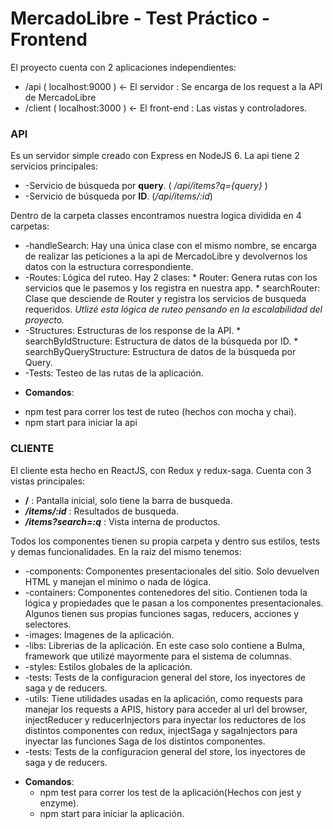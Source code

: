 <h1>MercadoLibre - Test Práctico - Frontend</h1>

<p>El proyecto cuenta con 2 aplicaciones independientes:
	<ul>
		<li>
			/api    ( localhost:9000 )  	<- El servidor  : Se encarga de los request a la API de MercadoLibre
		</li>
		<li>
			/client ( localhost:3000 ) 	<- El front-end : Las vistas y controladores.
		</li>
	</ul>
</p>


<h3>API</h3>
<p>
Es un servidor simple creado con Express en NodeJS 6.
La api tiene 2 servicios principales:
<ul>
	<li>
 		-Servicio de búsqueda por <b>query</b>. ( <i>/api/items?q={query}</i> )
 	</li>
 	<li>
 	 	-Servicio de búsqueda por <b>ID</b>. (<i>/api/items/:id</i>)
 	 </li>
</ul>
<p>
  Dentro de la carpeta classes encontramos nuestra logica dividida en 4 carpetas:
	<ul>
		<li>
  			-handleSearch: Hay una única clase con el mismo nombre, se encarga de realizar las peticiones a la api de MercadoLibre y devolvernos los datos con la estructura correspondiente.
		</li>
		<li>
  			-Routes: Lógica del ruteo. Hay 2 clases: 
  			* Router: Genera rutas con los servicios que le pasemos y los registra en nuestra app.
  			* searchRouter: Clase que desciende de Router y registra los servicios de busqueda requeridos.
  			<i>Utlizé esta lógica de ruteo pensando en la escalabilidad del proyecto.</i>
		</li>
		<li>
			-Structures: Estructuras de los response de la API.
			* searchByIdStructure: Estructura de datos de la búsqueda por ID.
			* searchByQueryStructure: Estructura de datos de la búsqueda por Query.
		</li>
		<li>
			-Tests: Testeo de las rutas de la aplicación.
		</li>
	</ul>

  - <b>Comandos</b>: 
  * npm test para correr los test de ruteo (hechos con mocha y chai).
  * npm start para iniciar la api

</p>
<h3>CLIENTE</h3>
<p>
El cliente esta hecho en ReactJS, con Redux y redux-saga. Cuenta con 3 vistas principales:
<ul>
	<li><b>/</b> : Pantalla inicial, solo tiene la barra de busqueda.</li> 
	<li><b><i>/items/:id</i></b> : Resultados de busqueda.</li>
	<li><b><i>/items?search=:q</i></b> : Vista interna de productos.</li>
</ul>

Todos los componentes tienen su propia carpeta y dentro sus estilos, tests y demas funcionalidades.
En la raiz del mismo tenemos:
<ul>
	<li>
		-components: Componentes presentacionales del sitio. Solo devuelven HTML y manejan el mínimo o nada de lógica.
	</li>
	<li>
		-containers: Componentes contenedores del sitio. Contienen toda la lógica y propiedades que le pasan a los componentes presentacionales. Algunos tienen sus propias funciones sagas, reducers, acciones y selectores.
	</li>
	<li>
		-images: Imagenes de la aplicación.
	</li>
	<li>
		-libs: Librerias de la aplicación. En este caso solo contiene a Bulma, framework que utilizé mayormente para el sistema de columnas.
	</li>
	<li>
		-styles: Estilos globales de la aplicación.
	</li>
	<li>
		-tests: Tests de la configuracion general del store, los inyectores de saga y de reducers.
	</li>
	<li>
		-utils: Tiene utilidades usadas en la aplicación, como requests para manejar los requests a APIS, history para acceder al url del browser, injectReducer y reducerInjectors para inyectar los reductores de los distintos componentes con redux, injectSaga y sagaInjectors para inyectar las funciones Saga de los distintos componentes.
	</li>
	<li>
		-tests: Tests de la configuracion general del store, los inyectores de saga y de reducers.
	</li>
</ul>

- <b>Comandos</b>: 
  * npm test para correr los test de la aplicación(Hechos con jest y enzyme).
  * npm start para iniciar la aplicación.
</p>

